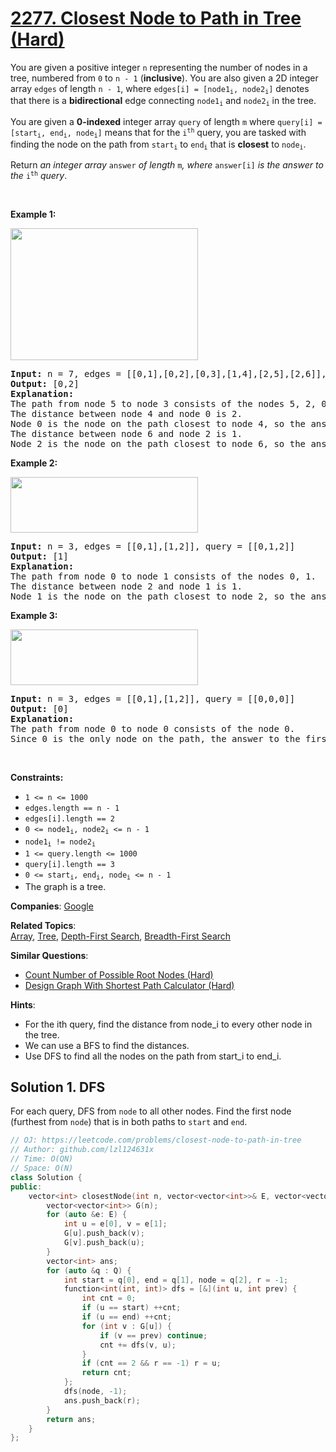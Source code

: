 # [2277. Closest Node to Path in Tree (Hard)](https://leetcode.com/problems/closest-node-to-path-in-tree)

<p>You are given a positive integer <code>n</code> representing the number of nodes in a tree, numbered from <code>0</code> to <code>n - 1</code> (<strong>inclusive</strong>). You are also given a 2D integer array <code>edges</code> of length <code>n - 1</code>, where <code>edges[i] = [node1<sub>i</sub>, node2<sub>i</sub>]</code> denotes that there is a <strong>bidirectional</strong> edge connecting <code>node1<sub>i</sub></code> and <code>node2<sub>i</sub></code> in the tree.</p>

<p>You are given a <strong>0-indexed</strong> integer array <code>query</code> of length <code>m</code> where <code>query[i] = [start<sub>i</sub>, end<sub>i</sub>, node<sub>i</sub>]</code> means that for the <code>i<sup>th</sup></code> query, you are tasked with finding the node on the path from <code>start<sub>i</sub></code> to <code>end<sub>i</sub></code> that is <strong>closest</strong> to <code>node<sub>i</sub></code>.</p>

<p>Return <em>an integer array </em><code>answer</code><em> of length </em><code>m</code><em>, where </em><code>answer[i]</code><em> is the answer to the </em><code>i<sup>th</sup></code><em> query</em>.</p>

<p>&nbsp;</p>
<p><strong class="example">Example 1:</strong></p>
<img src="https://assets.leetcode.com/uploads/2022/05/14/image-20220514132158-1.png" style="width: 300px; height: 211px;" />
<pre>
<strong>Input:</strong> n = 7, edges = [[0,1],[0,2],[0,3],[1,4],[2,5],[2,6]], query = [[5,3,4],[5,3,6]]
<strong>Output:</strong> [0,2]
<strong>Explanation:</strong>
The path from node 5 to node 3 consists of the nodes 5, 2, 0, and 3.
The distance between node 4 and node 0 is 2.
Node 0 is the node on the path closest to node 4, so the answer to the first query is 0.
The distance between node 6 and node 2 is 1.
Node 2 is the node on the path closest to node 6, so the answer to the second query is 2.
</pre>

<p><strong class="example">Example 2:</strong></p>
<img src="https://assets.leetcode.com/uploads/2022/05/14/image-20220514132318-2.png" style="width: 300px; height: 89px;" />
<pre>
<strong>Input:</strong> n = 3, edges = [[0,1],[1,2]], query = [[0,1,2]]
<strong>Output:</strong> [1]
<strong>Explanation:</strong>
The path from node 0 to node 1 consists of the nodes 0, 1.
The distance between node 2 and node 1 is 1.
Node 1 is the node on the path closest to node 2, so the answer to the first query is 1.
</pre>

<p><strong class="example">Example 3:</strong></p>
<img src="https://assets.leetcode.com/uploads/2022/05/14/image-20220514132333-3.png" style="width: 300px; height: 89px;" />
<pre>
<strong>Input:</strong> n = 3, edges = [[0,1],[1,2]], query = [[0,0,0]]
<strong>Output:</strong> [0]
<strong>Explanation:</strong>
The path from node 0 to node 0 consists of the node 0.
Since 0 is the only node on the path, the answer to the first query is 0.</pre>

<p>&nbsp;</p>
<p><strong>Constraints:</strong></p>

<ul>
	<li><code>1 &lt;= n &lt;= 1000</code></li>
	<li><code>edges.length == n - 1</code></li>
	<li><code>edges[i].length == 2</code></li>
	<li><code>0 &lt;= node1<sub>i</sub>, node2<sub>i</sub> &lt;= n - 1</code></li>
	<li><code>node1<sub>i</sub> != node2<sub>i</sub></code></li>
	<li><code>1 &lt;= query.length &lt;= 1000</code></li>
	<li><code>query[i].length == 3</code></li>
	<li><code>0 &lt;= start<sub>i</sub>, end<sub>i</sub>, node<sub>i</sub> &lt;= n - 1</code></li>
	<li>The graph is a tree.</li>
</ul>


**Companies**:
[Google](https://leetcode.com/company/google)

**Related Topics**:  
[Array](https://leetcode.com/tag/array), [Tree](https://leetcode.com/tag/tree), [Depth-First Search](https://leetcode.com/tag/depth-first-search), [Breadth-First Search](https://leetcode.com/tag/breadth-first-search)

**Similar Questions**:
* [Count Number of Possible Root Nodes (Hard)](https://leetcode.com/problems/count-number-of-possible-root-nodes)
* [Design Graph With Shortest Path Calculator (Hard)](https://leetcode.com/problems/design-graph-with-shortest-path-calculator)

**Hints**:
* For the ith query, find the distance from node_i to every other node in the tree.
* We can use a BFS to find the distances.
* Use DFS to find all the nodes on the path from start_i to end_i.

## Solution 1. DFS

For each query, DFS from `node` to all other nodes. Find the first node (furthest from `node`) that is in both paths to `start` and `end`.

```cpp
// OJ: https://leetcode.com/problems/closest-node-to-path-in-tree
// Author: github.com/lzl124631x
// Time: O(QN)
// Space: O(N)
class Solution {
public:
    vector<int> closestNode(int n, vector<vector<int>>& E, vector<vector<int>>& Q) {
        vector<vector<int>> G(n);
        for (auto &e: E) {
            int u = e[0], v = e[1];
            G[u].push_back(v);
            G[v].push_back(u);
        }
        vector<int> ans;
        for (auto &q : Q) {
            int start = q[0], end = q[1], node = q[2], r = -1;
            function<int(int, int)> dfs = [&](int u, int prev) {
                int cnt = 0;
                if (u == start) ++cnt;
                if (u == end) ++cnt;
                for (int v : G[u]) {
                    if (v == prev) continue;
                    cnt += dfs(v, u);
                }
                if (cnt == 2 && r == -1) r = u;
                return cnt;
            };
            dfs(node, -1);
            ans.push_back(r);
        }
        return ans;
    }
};
```